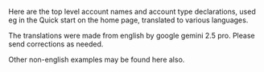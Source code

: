 Here are the top level account names and account type declarations,
used eg in the Quick start on the home page, translated to various languages.

The translations were made from english by google gemini 2.5 pro.
Please send corrections as needed.

Other non-english examples may be found here also.
